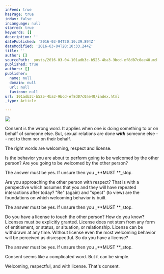 ```yaml
---
inFeed: true
hasPage: true
inNav: false
inLanguage: null
starred: true
keywords: []
description: ''
datePublished: '2016-03-04T20:10:39.894Z'
dateModified: '2016-03-04T20:10:33.244Z'
title: ''
author: []
sourcePath: _posts/2016-03-04-101adb3c-b525-4ba3-9bcd-ef8d07c0ae40.md
published: true
authors: []
publisher:
  name: null
  domain: null
  url: null
  favicon: null
url: 101adb3c-b525-4ba3-9bcd-ef8d07c0ae40/index.html
_type: Article

---
```

![](https://s3-us-west-2.amazonaws.com/the-grid-img/p/133ee866ecc47537f56aac4d21c4626d41b02440.png)

Consent is the wrong word.  It applies when one is doing something to or on behalf of someone else.  But, sexual relations are done _**with**_ someone else -- not to them nor on their behalf.

The right words are welcoming, respect and license.

Is the behavior you are about to perform going to be welcomed by the other person?  Are you going to be welcomed by the other person?

The answer must be yes.  If unsure then you _**MUST **_stop.

Are you approaching the other person with respect?  That is with a perspective which assumes that you and they will have repeated interactions after today? "Re" (again) and "spect" (to view) are the foundations on which welcoming behavior is built.

The answer must be yes.  If unsure then you _**MUST **_stop.

Do you have a license to touch the other person?  How do you know?  Licenses must be explicitly granted.  License does not stem from any form of entitlement, or status, or situation, or relationship.  License can be withdrawn at any time.  Without license even the most welcoming behavior will be perceived as disrespectful.  So do you have a license?

The answer must be yes.  If unsure then you _**MUST **_stop.

Consent seems like a complicated word.  But it can be simple.

Welcoming, respectful, and with license.  That's consent.